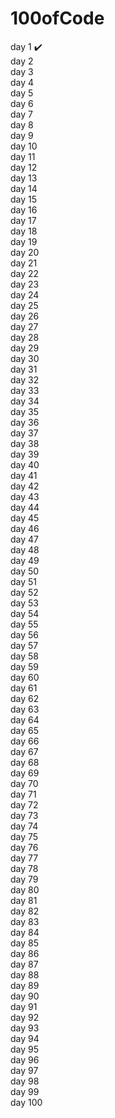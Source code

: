 # 100ofCode
day 1 ✔️<br>
day 2 <br>
day 3 <br>
day 4 <br>
day 5 <br>
day 6 <br>
day 7 <br>
day 8 <br>
day 9 <br>
day 10 <br>
day 11 <br>
day 12 <br>
day 13 <br>
day 14 <br>
day 15 <br>
day 16 <br>
day 17 <br>
day 18 <br>
day 19 <br>
day 20 <br>
day 21 <br>
day 22 <br>
day 23 <br>
day 24 <br>
day 25 <br>
day 26 <br>
day 27 <br>
day 28 <br>
day 29 <br>
day 30 <br>
day 31 <br>
day 32 <br>
day 33 <br>
day 34 <br>
day 35 <br>
day 36 <br>
day 37 <br>
day 38 <br>
day 39 <br>
day 40 <br>
day 41 <br>
day 42 <br>
day 43 <br>
day 44 <br>
day 45 <br>
day 46 <br>
day 47 <br>
day 48 <br>
day 49 <br>
day 50 <br>
day 51 <br>
day 52 <br>
day 53 <br>
day 54 <br>
day 55 <br>
day 56 <br>
day 57 <br>
day 58 <br>
day 59 <br>
day 60 <br>
day 61 <br>
day 62 <br>
day 63 <br>
day 64 <br>
day 65 <br>
day 66 <br>
day 67 <br>
day 68 <br>
day 69 <br>
day 70 <br>
day 71 <br>
day 72 <br>
day 73 <br>
day 74 <br>
day 75 <br>
day 76 <br>
day 77 <br>
day 78 <br>
day 79 <br>
day 80 <br>
day 81 <br>
day 82 <br>
day 83 <br>
day 84 <br>
day 85 <br>
day 86 <br>
day 87 <br>
day 88 <br>
day 89 <br>
day 90 <br>
day 91 <br>
day 92 <br>
day 93 <br>
day 94 <br>
day 95 <br>
day 96 <br>
day 97 <br>
day 98 <br>
day 99 <br>
day 100 <br>
